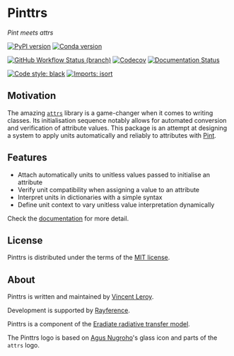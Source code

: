 # Pinttrs

*Pint meets attrs*

[![PyPI version](https://img.shields.io/pypi/v/pinttrs?color=blue&style=flat-square)](https://pypi.org/project/pinttrs)
[![Conda version](https://img.shields.io/conda/v/eradiate/pinttrs?color=blue&style=flat-square)](https://anaconda.org/eradiate/pinttrs)

[![GitHub Workflow Status (branch)](https://img.shields.io/github/workflow/status/leroyvn/pinttrs/Tests/main?style=flat-square)](https://github.com/leroyvn/pinttrs/actions/workflows/tests.yml)
[![Codecov](https://img.shields.io/codecov/c/gh/leroyvn/pinttrs?style=flat-square)](https://codecov.io/gh/leroyvn/pinttrs)
[![Documentation Status](https://img.shields.io/readthedocs/pinttrs?style=flat-square)](https://pinttrs.readthedocs.io)

[![Code style: black](https://img.shields.io/badge/code%20style-black-black?style=flat-square)](https://black.readthedocs.io)
[![Imports: isort](https://img.shields.io/badge/%20imports-isort-blue?style=flat-square&labelColor=orange)](https://pycqa.github.io/isort)

## Motivation

The amazing [`attrs`](https://www.attrs.org) library is a game-changer when it
comes to writing classes. Its initialisation sequence notably allows for
automated conversion and verification of attribute values. This package is an
attempt at designing a system to apply units automatically and reliably to
attributes with [Pint](https://pint.readthedocs.io).

## Features

- Attach automatically units to unitless values passed to initialise an attribute
- Verify unit compatibility when assigning a value to an attribute
- Interpret units in dictionaries with a simple syntax
- Define unit context to vary unitless value interpretation dynamically

Check the [documentation](https://pinttrs.readthedocs.io) for more detail.

## License

Pinttrs is distributed under the terms of the
[MIT license](https://choosealicense.com/licenses/mit/).

## About

Pinttrs is written and maintained by [Vincent Leroy](https://github.com/leroyvn).

Development is supported by [Rayference](https://www.rayference.eu).

Pinttrs is a component of the
[Eradiate radiative transfer model](https://www.eradiate.eu).

The Pinttrs logo is based on
[Agus Nugroho](https://www.iconfinder.com/nugrohoagus)'s glass icon and parts of
the ``attrs`` logo.
